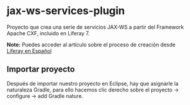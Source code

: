 # jax-ws-services-plugin
Proyecto que crea una serie de servicios JAX-WS a partir del Framework Apache CXF, incluido en Liferay 7. 

**Note:** Puedes acceder al artículo sobre el proceso de creación desde [Liferay en Español](http://www.liferayenespanol.com/publicar-servicios-jax-ws-en-liferay-7/)

## Importar proyecto
Después de importar nuestro proyecto en Eclipse, hay que asignarle la naturaleza Gradle, para ello hacemos clic derecho sobre el proyecto -> configure -> add Gradle nature.